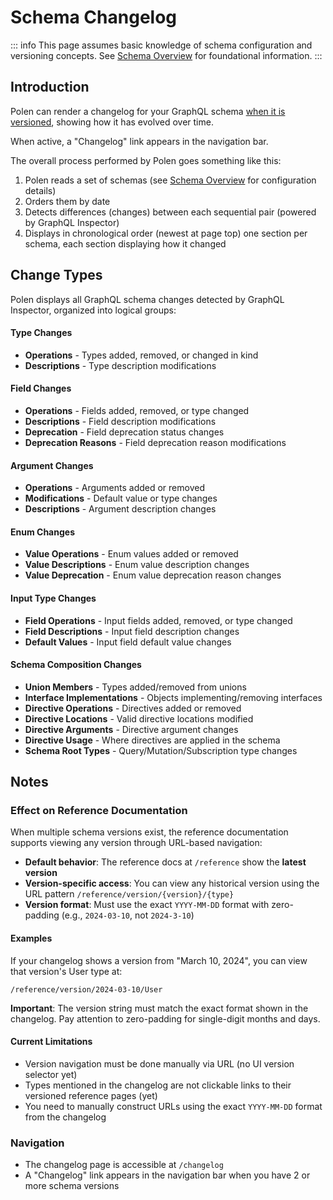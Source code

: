 # Schema Changelog

::: info
This page assumes basic knowledge of schema configuration and versioning concepts. See [Schema Overview](/features/schema-overview) for foundational information.
:::

## Introduction

Polen can render a changelog for your GraphQL schema [when it is versioned](/features/schema-overview#versioning), showing how it has evolved over time.

When active, a "Changelog" link appears in the navigation bar.

The overall process performed by Polen goes something like this:

1. Polen reads a set of schemas (see [Schema Overview](/features/schema-overview) for configuration details)
2. Orders them by date
3. Detects differences (changes) between each sequential pair (powered by GraphQL Inspector)
4. Displays in chronological order (newest at page top) one section per schema, each section displaying how it changed

## Change Types

Polen displays all GraphQL schema changes detected by GraphQL Inspector, organized into logical groups:

#### Type Changes

- **Operations** - Types added, removed, or changed in kind
- **Descriptions** - Type description modifications

#### Field Changes

- **Operations** - Fields added, removed, or type changed
- **Descriptions** - Field description modifications
- **Deprecation** - Field deprecation status changes
- **Deprecation Reasons** - Field deprecation reason modifications

#### Argument Changes

- **Operations** - Arguments added or removed
- **Modifications** - Default value or type changes
- **Descriptions** - Argument description changes

#### Enum Changes

- **Value Operations** - Enum values added or removed
- **Value Descriptions** - Enum value description changes
- **Value Deprecation** - Enum value deprecation reason changes

#### Input Type Changes

- **Field Operations** - Input fields added, removed, or type changed
- **Field Descriptions** - Input field description changes
- **Default Values** - Input field default value changes

#### Schema Composition Changes

- **Union Members** - Types added/removed from unions
- **Interface Implementations** - Objects implementing/removing interfaces
- **Directive Operations** - Directives added or removed
- **Directive Locations** - Valid directive locations modified
- **Directive Arguments** - Directive argument changes
- **Directive Usage** - Where directives are applied in the schema
- **Schema Root Types** - Query/Mutation/Subscription type changes

## Notes

### Effect on Reference Documentation

When multiple schema versions exist, the reference documentation supports viewing any version through URL-based navigation:

- **Default behavior**: The reference docs at `/reference` show the **latest version**
- **Version-specific access**: You can view any historical version using the URL pattern `/reference/version/{version}/{type}`
- **Version format**: Must use the exact `YYYY-MM-DD` format with zero-padding (e.g., `2024-03-10`, not `2024-3-10`)

#### Examples

If your changelog shows a version from "March 10, 2024", you can view that version's User type at:

```
/reference/version/2024-03-10/User
```

**Important**: The version string must match the exact format shown in the changelog. Pay attention to zero-padding for single-digit months and days.

#### Current Limitations

- Version navigation must be done manually via URL (no UI version selector yet)
- Types mentioned in the changelog are not clickable links to their versioned reference pages (yet)
- You need to manually construct URLs using the exact `YYYY-MM-DD` format from the changelog

### Navigation

- The changelog page is accessible at `/changelog`
- A "Changelog" link appears in the navigation bar when you have 2 or more schema versions
